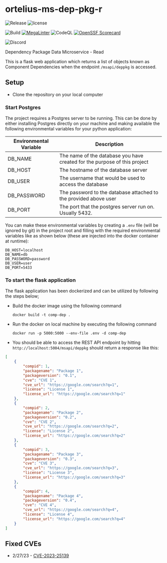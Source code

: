 # ortelius-ms-dep-pkg-r

![Release](https://img.shields.io/github/v/release/ortelius/ms-dep-pkg-r?sort=semver)
![license](https://img.shields.io/github/license/ortelius/ms-dep-pkg-r)

![Build](https://img.shields.io/github/actions/workflow/status/ortelius/ms-dep-pkg-r/build-push-chart.yml)
[![MegaLinter](https://github.com/ortelius/ms-dep-pkg-r/workflows/MegaLinter/badge.svg?branch=main)](https://github.com/ortelius/ms-dep-pkg-r/actions?query=workflow%3AMegaLinter+branch%3Amain)
![CodeQL](https://github.com/ortelius/ms-dep-pkg-r/workflows/CodeQL/badge.svg)
[![OpenSSF
Scorecard](https://api.securityscorecards.dev/projects/github.com/ortelius/ms-dep-pkg-r/badge)](https://api.securityscorecards.dev/projects/github.com/ortelius/ms-dep-pkg-r)



![Discord](https://img.shields.io/discord/722468819091849316)


Dependency Package Data Microservice - Read

This is a flask web application which returns a list of objects known as Component Dependencies when the
endpoint `/msapi/deppkg` is accessed.

## Setup

- Clone the repository on your local computer

### Start Postgres

The project requires a Postgres server to be running. This can be done by either installing Postgres directly on
your machine and making available the following environmental variables for your python application:

| Environmental Variable | Description                                                               |
|------------------------|---------------------------------------------------------------------------|
| DB_NAME                | The name of the database you have created for the purpose of this project |
| DB_HOST                | The hostname of the database server                                       |
| DB_USER                | The username that would be used to access the database                    |
| DB_PASSWORD            | The password to the database attached to the provided above user          |
| DB_PORT                | The port that the postgres server run on. Usually 5432.                   |

You can make these environmental variables by creating a `.env` file (will be ignored by git) in the
project root and filling with the required environmental variables like as shown below (these are
injected into the docker container at runtime):

```shell
DB_HOST=localhost
DB_NAME=db
DB_PASSWORD=password
DB_USER=user
DB_PORT=5433
```

### To start the flask application

The flask application has been dockerized and can be utilized by following the steps below;

- Build the docker image using the following command

  ```shell
  docker build -t comp-dep .
  ```

- Run the docker on local machine by executing the following command

  ```shell
  docker run -p 5000:5000 --env-file .env -d comp-dep
  ```

- You should be able to access the REST API endpoint by hitting `http://localhost:5004/msapi/deppkg` should return a response like this:

```json
[
    {
        "compid": 1,
        "packagename": "Package 1",
        "packageversion": "0.1",
        "cve": "CVE 1",
        "cve_url": "https://google.com/search?q=1",
        "license": "License 1",
        "license_url": "https://google.com/search?q=1"
    },
    {
        "compid": 2,
        "packagename": "Package 2",
        "packageversion": "0.2",
        "cve": "CVE 2",
        "cve_url": "https://google.com/search?q=2",
        "license": "License 2",
        "license_url": "https://google.com/search?q=2"
    },
    {
        "compid": 3,
        "packagename": "Package 3",
        "packageversion": "0.3",
        "cve": "CVE 3",
        "cve_url": "https://google.com/search?q=3",
        "license": "License 3",
        "license_url": "https://google.com/search?q=3"
    },
    {
        "compid": 4,
        "packagename": "Package 4",
        "packageversion": "0.4",
        "cve": "CVE 4",
        "cve_url": "https://google.com/search?q=4",
        "license": "License 4",
        "license_url": "https://google.com/search?q=4"
    }
]
```

## Fixed CVEs

- 2/27/23 - [CVE-2023-25139](https://www.openwall.com/lists/oss-security/2023/02/10/1)
